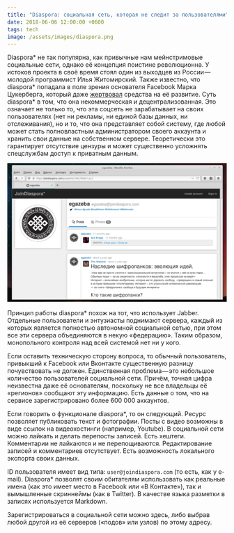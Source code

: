 ```yaml
---
title: "Diaspora: социальная сеть, которая не следит за пользователями"
date: 2018-06-06 12:00:00 +0600
tags: tech
image: /assets/images/diaspora.png
---
```

Diaspora* не так популярна, как привычные нам мейнстримовые социальные сети, однако её концепция поистине революционна. У истоков проекта в своё время стоял один из выходцев из России — молодой программист Илья Житомирский. Также известно, что diaspora* попадала в поле зрения основателя Facebook Марка Цукерберга, который даже [жертвовал](https://www.wired.com/2010/05/zuckerberg-interview/all/1) средства на её развитие. Суть diaspora* в том, что она некоммерческая и децентрализованная. Это означает не только то, что эта соцсеть не зарабатывает на своих пользователях (нет ни рекламы, ни единой базы данных, ни отслеживания), но и то, что она представляет собой систему, где любой может стать полновластным администратором своего аккаунта и хранить свои данные на собственном сервере. Теоретически это гарантирует отсутствие цензуры и может существенно усложнять спецслужбам доступ к приватным данным.

![социальная сеть diaspora](/assets/images/diaspora.png)

Принцип работы diaspora* похож на тот, что использует Jabber. Отдельные пользователи и энтузиасты поднимают сервера, каждый из которых является полностью автономной социальной сетью, при этом все эти сервера объединяются в некую «федерацию». Таким образом, монопольного контроля над всей системой нет ни у кого.

Если оставить техническую сторону вопроса, то обычный пользователь, привыкший к Facebook или Вконтакте существенную разницу почувствовать не должен. Единственная проблема — это небольшое количество пользователей социальной сети. Причём, точная цифра неизвестна даже её основателям, поскольку не все владельцы её «регионов» сообщают эту информацию. Есть данные о том, что на сервисе зарегистрировано более 600 000 аккаунтов.

Если говорить о функционале diaspora*, то он следующий. Ресурс позволяет публиковать текст и фотографии. Посты с видео возможны в виде ссылок на видеохостинги (например, Youtube). В социальной сети можно лайкать и делать перепосты записей. Есть хештеги. Комментарии не лайкаются и не перепощиваются. Редактирование записей и комментариев отсутствует. Есть возможность локального экспорта своих данных.

ID пользователя имеет вид типа: `user@joindiaspora.com` (то есть, как у e-mail). Diaspora* позволят своим обитателям использовать как реальные имена (как это имеет место в Facebook или «В Контакте»), так и вымышленные скриннеймы (как в Twitter). В качестве языка разметки в записях используется Markdown.

Зарегистрироваться в социальной сети можно здесь, либо выбрав любой другой из её серверов («подов» или узлов) по этому адресу. 




